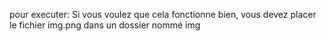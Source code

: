 pour executer:
Si vous voulez que cela fonctionne bien, vous devez placer le fichier img.png dans un dossier nommé img
